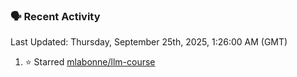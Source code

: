 ### 🗣 Recent Activity

<!--RECENT_ACTIVITY:last_update-->
Last Updated: Thursday, September 25th, 2025, 1:26:00 AM (GMT)
<!--RECENT_ACTIVITY:last_update_end-->
<!--RECENT_ACTIVITY:start-->
1. ⭐ Starred [mlabonne/llm-course](https://github.com/mlabonne/llm-course)<br>
<!--RECENT_ACTIVITY:end-->
